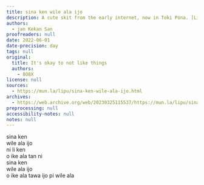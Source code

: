 ```yaml
---
title: sina ken wile ala ijo
description: A cute skit from the early internet, now in Toki Pona. [Listen here](https://youtu.be/iKry3P51SVI)!
authors:
  - jan Kekan San
proofreaders: null
date: 2022-06-01
date-precision: day
tags: null
original:
  title: It's okay to not like things
  authors:
    - 8O8X
license: null
sources:
  - https://mun.la/lipu/sina-ken-wile-ala-ijo.html
archives:
  - https://web.archive.org/web/20230325115537/https://mun.la/lipu/sina-ken-wile-ala-ijo.html
preprocessing: null
accessibility-notes: null
notes: null
---
```


sina ken  
wile ala ijo  
ni li ken  
o ike ala tan ni  
sina ken  
wile ala ijo  
o ike ala tawa ijo pi wile ala
